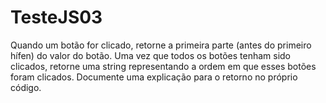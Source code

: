 # TesteJS03
 Quando um botão for clicado, retorne a primeira parte (antes do primeiro hífen) do valor do botão. Uma vez que todos os botões tenham sido clicados, retorne uma string representando a ordem em que esses botões foram clicados. Documente uma explicação para o retorno no próprio código.
